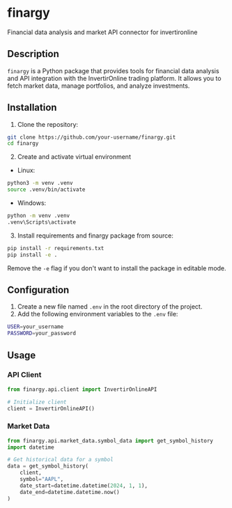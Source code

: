 # finargy

Financial data analysis and market API connector for invertironline

## Description

`finargy` is a Python package that provides tools for financial data analysis and API integration with the InvertirOnline trading platform. It allows you to fetch market data, manage portfolios, and analyze investments.

## Installation

1. Clone the repository:
```sh
git clone https://github.com/your-username/finargy.git
cd finargy
```

2. Create and activate virtual environment
- Linux:
```sh
python3 -m venv .venv
source .venv/bin/activate
```
- Windows:
```bat
python -m venv .venv
.venv\Scripts\activate
```

3. Install requirements and finargy package from source:
```sh
pip install -r requirements.txt
pip install -e .
```
Remove the `-e` flag if you don't want to install the package in editable mode.

## Configuration

1. Create a new file named `.env` in the root directory of the project.
2. Add the following environment variables to the `.env` file:

```sh
USER=your_username
PASSWORD=your_password
```

## Usage

### API Client

```python
from finargy.api.client import InvertirOnlineAPI

# Initialize client
client = InvertirOnlineAPI() 

```

### Market Data

```python
from finargy.api.market_data.symbol_data import get_symbol_history
import datetime

# Get historical data for a symbol
data = get_symbol_history(
    client,
    symbol="AAPL",
    date_start=datetime.datetime(2024, 1, 1),
    date_end=datetime.datetime.now()
)

```